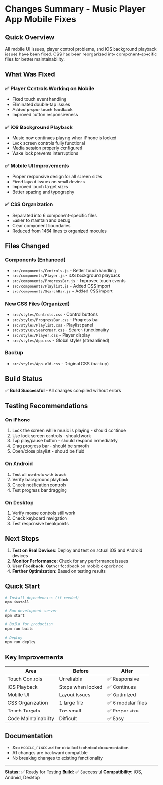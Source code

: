 # Changes Summary - Music Player App Mobile Fixes

## Quick Overview
All mobile UI issues, player control problems, and iOS background playback issues have been fixed. CSS has been reorganized into component-specific files for better maintainability.

## What Was Fixed

### ✅ Player Controls Working on Mobile
- Fixed touch event handling
- Eliminated double-tap issues
- Added proper touch feedback
- Improved button responsiveness

### ✅ iOS Background Playback
- Music now continues playing when iPhone is locked
- Lock screen controls fully functional
- Media session properly configured
- Wake lock prevents interruptions

### ✅ Mobile UI Improvements
- Proper responsive design for all screen sizes
- Fixed layout issues on small devices
- Improved touch target sizes
- Better spacing and typography

### ✅ CSS Organization
- Separated into 6 component-specific files
- Easier to maintain and debug
- Clear component boundaries
- Reduced from 1464 lines to organized modules

## Files Changed

### Components (Enhanced)
- `src/components/Controls.js` - Better touch handling
- `src/components/Player.js` - iOS background playback
- `src/components/ProgressBar.js` - Improved touch events
- `src/components/Playlist.js` - Added CSS import
- `src/components/SearchBar.js` - Added CSS import

### New CSS Files (Organized)
- `src/styles/Controls.css` - Control buttons
- `src/styles/ProgressBar.css` - Progress bar
- `src/styles/Playlist.css` - Playlist panel
- `src/styles/SearchBar.css` - Search functionality
- `src/styles/Player.css` - Player display
- `src/styles/App.css` - Global styles (streamlined)

### Backup
- `src/styles/App.old.css` - Original CSS (backup)

## Build Status
✅ **Build Successful** - All changes compiled without errors

## Testing Recommendations

### On iPhone
1. Lock the screen while music is playing - should continue
2. Use lock screen controls - should work
3. Tap play/pause button - should respond immediately
4. Drag progress bar - should be smooth
5. Open/close playlist - should be fluid

### On Android
1. Test all controls with touch
2. Verify background playback
3. Check notification controls
4. Test progress bar dragging

### On Desktop
1. Verify mouse controls still work
2. Check keyboard navigation
3. Test responsive breakpoints

## Next Steps

1. **Test on Real Devices**: Deploy and test on actual iOS and Android devices
2. **Monitor Performance**: Check for any performance issues
3. **User Feedback**: Gather feedback on mobile experience
4. **Further Optimization**: Based on testing results

## Quick Start

```bash
# Install dependencies (if needed)
npm install

# Run development server
npm start

# Build for production
npm run build

# Deploy
npm run deploy
```

## Key Improvements

| Area | Before | After |
|------|--------|-------|
| Touch Controls | Unreliable | ✅ Responsive |
| iOS Playback | Stops when locked | ✅ Continues |
| Mobile UI | Layout issues | ✅ Optimized |
| CSS Organization | 1 large file | ✅ 6 modular files |
| Touch Targets | Too small | ✅ Proper size |
| Code Maintainability | Difficult | ✅ Easy |

## Documentation
- See `MOBILE_FIXES.md` for detailed technical documentation
- All changes are backward compatible
- No breaking changes to existing functionality

---

**Status:** ✅ Ready for Testing
**Build:** ✅ Successful
**Compatibility:** iOS, Android, Desktop
